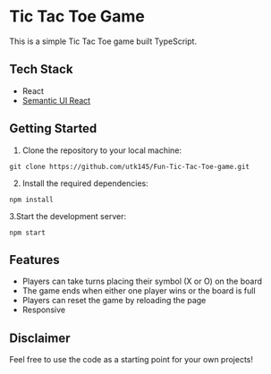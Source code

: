 
# Tic Tac Toe Game

This is a simple Tic Tac Toe game built TypeScript.
## Tech Stack

- React
- [Semantic UI React](https://react.semantic-ui.com/usage)
## Getting Started

1. Clone the repository to your local machine:

 `git clone https://github.com/utk145/Fun-Tic-Tac-Toe-game.git`

2. Install the required dependencies:

`npm install`

3.Start the development server:
 
 `npm start`
## Features
- Players can take turns placing their symbol (X or O) on the board
- The game ends when either one player wins or the board is full
- Players can reset the game by reloading the page
- Responsive
## Disclaimer
Feel free to use the code as a starting point for your own projects!